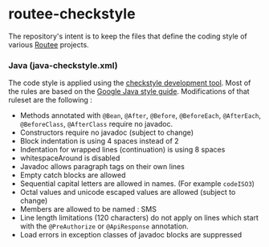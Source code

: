# routee-checkstyle

The repository's intent is to keep the files that define the coding style of various
[Routee](https://www.routee.net) projects.

### Java (java-checkstyle.xml)
The code style is applied using the [checkstyle development tool](http://checkstyle.sourceforge.net).
Most of the rules are based on the [Google Java style guide](https://google.github.io/styleguide/javaguide.html).
Modifications of that ruleset are the following : 
 * Methods annotated with `@Bean`, `@After`, `@Before`, `@BeforeEach`, `@AfterEach`, `@BeforeClass`, `@AfterClass` require no javadoc.
 * Constructors require no javadoc (subject to change)
 * Block indentation is using 4 spaces instead of 2
 * Indentation for wrapped lines (continuation) is using 8 spaces
 * whitespaceAround is disabled
 * Javadoc allows paragraph tags on their own lines
 * Empty catch blocks are allowed
 * Sequential capital letters are allowed in names. (For example `codeISO3`)
 * Octal values and unicode escaped values are allowed (subject to change)
 * Members are allowed to be named : SMS
 * Line length limitations (120 characters) do not apply on lines which start with the `@PreAuthorize` or `@ApiResponse` annotation.
 * Load errors in exception classes of javadoc blocks are suppressed
